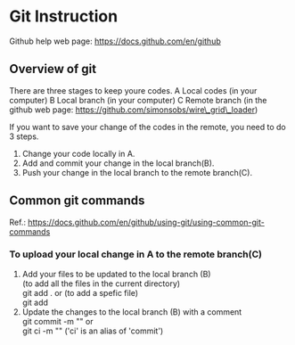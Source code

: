 # Git Instruction

Github help web page: https://docs.github.com/en/github

## Overview of git
There are three stages to keep youre codes.
A Local codes (in your computer)
B Local branch (in your computer)
C Remote branch (in the github web page: https://github.com/simonsobs/wire\_grid\_loader)

If you want to save your change of the codes in the remote, 
you need to do 3 steps.

1. Change your code locally in A.
2. Add and commit your change in the local branch(B).
3. Push your change in the local branch to the remote branch(C).

## Common git commands
Ref.: https://docs.github.com/en/github/using-git/using-common-git-commands

### To upload your local change in A to the remote branch(C)
1. Add your files to be updated to the local branch (B)  
   (to add all the files in the current directory)   
          git add .
    or (to add a spefic file)  
          git add <file name>
2. Update the changes to the local branch (B) with a comment  
        git commit -m "<comment>"
    or  
        git ci -m "<comment>"
    ('ci' is an alias of 'commit')
  
    
